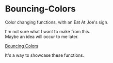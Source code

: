 # Bouncing-Colors
Color changing functions, with an Eat At Joe's sign. <br>

I'm not sure what I want to make from this. <br>
Maybe an idea will occur to me later. <br>

<a href="https://bouncing-colors.pages.dev/">Bouncing Colors</a>

It's a way to showcase these functions.

